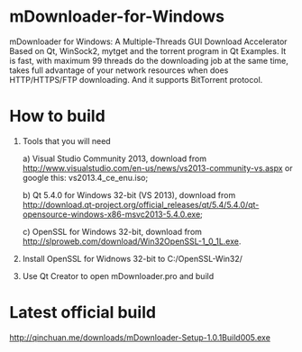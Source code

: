 # mDownloader-for-Windows
mDownloader for Windows: A Multiple-Threads GUI Download Accelerator Based on Qt, WinSock2, mytget and the torrent program in Qt Examples.
It is fast, with maximum 99 threads do the downloading job at the same time, takes full advantage of your network resources when does HTTP/HTTPS/FTP downloading. 
And it supports BitTorrent protocol.

# How to build

1. Tools that you will need

	a) Visual Studio Community 2013, download from http://www.visualstudio.com/en-us/news/vs2013-community-vs.aspx or google this: vs2013.4_ce_enu.iso;

	b) Qt 5.4.0 for Windows 32-bit (VS 2013), download from http://download.qt-project.org/official_releases/qt/5.4/5.4.0/qt-opensource-windows-x86-msvc2013-5.4.0.exe;

	c) OpenSSL for Windows 32-bit, download from http://slproweb.com/download/Win32OpenSSL-1_0_1L.exe.

2. Install OpenSSL for Widnows 32-bit to C:/OpenSSL-Win32/

3. Use Qt Creator to open mDownloader.pro and build


# Latest official build 

http://qinchuan.me/downloads/mDownloader-Setup-1.0.1Build005.exe


